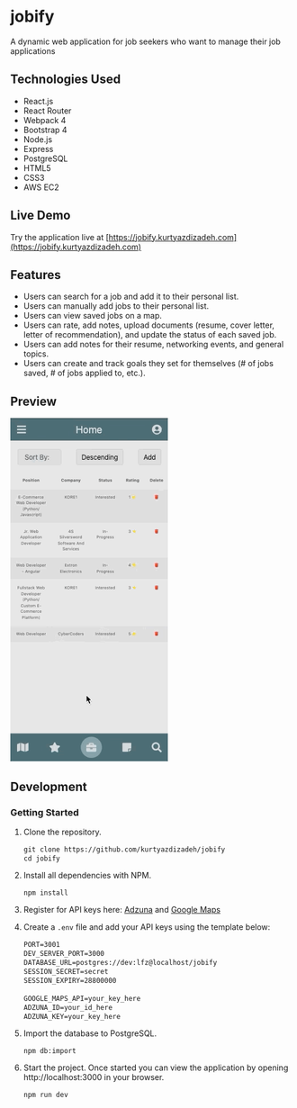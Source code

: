 # jobify
A dynamic web application for job seekers who want to manage their job applications


## Technologies Used

- React.js
- React Router
- Webpack 4
- Bootstrap 4
- Node.js
- Express
- PostgreSQL
- HTML5
- CSS3
- AWS EC2


## Live Demo

Try the application live at [https://jobify.kurtyazdizadeh.com](https://jobify.kurtyazdizadeh.com)


## Features

- Users can search for a job and add it to their personal list.
- Users can manually add jobs to their personal list.
- Users can view saved jobs on a map.
- Users can rate, add notes, upload documents (resume, cover letter, letter of recommendation), and update the status of each saved job.
- Users can add notes for their resume, networking events, and general topics.
- Users can create and track goals they set for themselves (# of jobs saved, # of jobs applied to, etc.).

## Preview

![Jobify](images/demo.gif)

## Development

### Getting Started

1. Clone the repository.

    ```shell
    git clone https://github.com/kurtyazdizadeh/jobify
    cd jobify
    ```

2. Install all dependencies with NPM.

    ```shell
    npm install
    ```
    
3. Register for API keys here: [Adzuna](https://developer.adzuna.com/signup) and [Google Maps](https://developers.google.com/maps/documentation/javascript/get-api-key)

4. Create a ```.env``` file and add your API keys using the template below:

    ```shell
    PORT=3001
    DEV_SERVER_PORT=3000
    DATABASE_URL=postgres://dev:lfz@localhost/jobify
    SESSION_SECRET=secret
    SESSION_EXPIRY=28800000

    GOOGLE_MAPS_API=your_key_here
    ADZUNA_ID=your_id_here
    ADZUNA_KEY=your_key_here

    ```

5. Import the database to PostgreSQL.

    ```shell
    npm db:import
    ```

6. Start the project. Once started you can view the application by opening http://localhost:3000 in your browser.

    ```shell
    npm run dev
    ```
